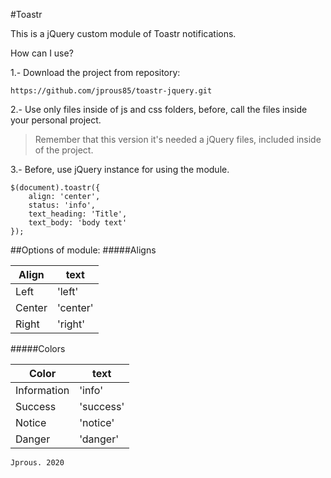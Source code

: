 #Toastr

This is a jQuery custom module of Toastr notifications.

How can I use?

1.- Download the project from repository:

``https://github.com/jprous85/toastr-jquery.git``

2.- Use only files inside of js and css folders, before, call the files inside your personal project.
> Remember that this version it's needed a jQuery files, included inside of the project.  

3.- Before, use jQuery instance for using the module.

```
$(document).toastr({
    align: 'center',
    status: 'info',
    text_heading: 'Title',
    text_body: 'body text'
});
```

##Options of module:
#####Aligns

|  Align | text |
|---|---|
| Left | 'left' |
| Center | 'center' |
| Right | 'right' |

#####Colors

|  Color | text |
|---|---|
| Information | 'info' |
| Success | 'success' |
| Notice | 'notice' |
| Danger | 'danger' |



``Jprous. 2020``